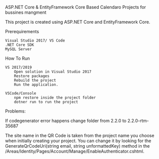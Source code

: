 ASP.NET Core & EntityFramework Core Based Calendaro Projects for bussines mangment

This project is created using ASP.NET Core and EntityFramework Core.

Prerequirements

    Visual Studio 2017/ VS Code
    .NET Core SDK
    MySQL Server

How To Run

    VS 2017/2019    
        Open solution in Visual Studio 2017
        Restore packages
        Rebuild the project
        Run the application.

    VSCode/Console
        npm restore inside the project folder
        dotner run to run the project


Problems:

If codegenerator error happens change folder from 2.2.0 to 2.2.0-rtm-35687


The site name in the QR Code is taken from the project name you choose when initially creating your project. You can change it by looking for the GenerateQrCodeUri(string email, string unformattedKey) method in the /Areas/Identity/Pages/Account/Manage/EnableAuthenticator.cshtml.
